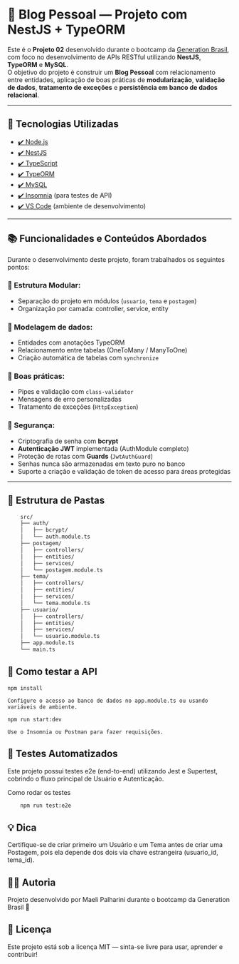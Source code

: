 # 📝 Blog Pessoal — Projeto com NestJS + TypeORM

Este é o **Projeto 02** desenvolvido durante o bootcamp da [Generation Brasil](https://brazil.generation.org/), com foco no desenvolvimento de APIs RESTful utilizando **NestJS**, **TypeORM** e **MySQL**.  
O objetivo do projeto é construir um **Blog Pessoal** com relacionamento entre entidades, aplicação de boas práticas de **modularização**, **validação de dados**, **tratamento de exceções** e **persistência em banco de dados relacional**.

---

## 🚀 Tecnologias Utilizadas

- [✔️ Node.js](https://nodejs.org/)
- [✔️ NestJS](https://nestjs.com/)
- [✔️ TypeScript](https://www.typescriptlang.org/)
- [✔️ TypeORM](https://typeorm.io/)
- [✔️ MySQL](https://www.mysql.com/)
- [✔️ Insomnia](https://insomnia.rest/) (para testes de API)
- [✔️ VS Code](https://code.visualstudio.com/) (ambiente de desenvolvimento)

---

## 📚 Funcionalidades e Conteúdos Abordados

Durante o desenvolvimento deste projeto, foram trabalhados os seguintes pontos:

### 🔹 Estrutura Modular:
- Separação do projeto em módulos (`usuario`, `tema` e `postagem`)
- Organização por camada: controller, service, entity

### 🔹 Modelagem de dados:
- Entidades com anotações TypeORM
- Relacionamento entre tabelas (OneToMany / ManyToOne)
- Criação automática de tabelas com `synchronize`

### 🔹 Boas práticas:
- Pipes e validação com `class-validator`
- Mensagens de erro personalizadas
- Tratamento de exceções (`HttpException`)

### 🔹 Segurança:
- Criptografia de senha com **bcrypt**
- **Autenticação JWT** implementada (AuthModule completo)
- Proteção de rotas com **Guards** (`JwtAuthGuard`)
- Senhas nunca são armazenadas em texto puro no banco
- Suporte a criação e validação de token de acesso para áreas protegidas

---

## 📂 Estrutura de Pastas

```bash
    src/
    ├── auth/
    │   ├── bcrypt/
    │   └── auth.module.ts
    ├── postagem/
    │   ├── controllers/
    │   ├── entities/
    │   ├── services/
    │   └── postagem.module.ts
    ├── tema/
    │   ├── controllers/
    │   ├── entities/
    │   ├── services/
    │   └── tema.module.ts
    ├── usuario/
    │   ├── controllers/
    │   ├── entities/
    │   ├── services/
    │   └── usuario.module.ts
    ├── app.module.ts
    └── main.ts
```


## 🧪 Como testar a API
```
npm install
```
```
Configure o acesso ao banco de dados no app.module.ts ou usando variáveis de ambiente.
```
```
npm run start:dev
```
```
Use o Insomnia ou Postman para fazer requisições.
```


## 🧪 Testes Automatizados
Este projeto possui testes e2e (end-to-end) utilizando Jest e Supertest, cobrindo o fluxo principal de Usuário e Autenticação.

Como rodar os testes
```bash
    npm run test:e2e
```

## 💡 Dica
Certifique-se de criar primeiro um Usuário e um Tema antes de criar uma Postagem, pois ela depende dos dois via chave estrangeira (usuario_id, tema_id).

## 🧑‍💻 Autoria
Projeto desenvolvido por Maeli Palharini durante o bootcamp da Generation Brasil 💜

## 📌 Licença
Este projeto está sob a licença MIT — sinta-se livre para usar, aprender e contribuir!
